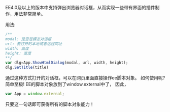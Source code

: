 EE4.0及以上的版本中支持弹出浏览器对话框，从而实现一些带有界面的插件制作，用法非常简单。

用法:
```js
/**
modal: 是否是模态对话框
url: 要打开的本地或者远程网址
width: 高度
height: 宽度
**/
var dlg=App.ShowHtmlDialog(modal, url, width, height);
dlg.SetTitle(title)
```

通过这种方式打开的对话框，可以在网页里面直接操作ee脚本对象。
如何使用呢?简单至极! EE的脚本对象放到了window.external中了， 因此，

```js
var App = window.external;
```

只要这一句话即可获得所有的脚本对象能力！
